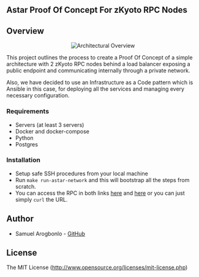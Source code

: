 ## Astar Proof Of Concept For zKyoto RPC Nodes

## Overview

<div align="center">
  <img src="https://github.com/samuelarogbonlo/astar-poc/assets/47984109/f520a4d7-4016-48f5-96cd-fe41aef530c5" alt="Architectural Overview">
</div>

This project outlines the process to create a Proof Of Concept of a simple architecture with 2 zKyoto RPC nodes behind a load balancer exposing a public endpoint and communicating internally through a private network.

Also, we have decided to use an Infrastructure as a Code pattern which is Ansible in this case, for deploying all the services and managing every necessary configuration.

### Requirements
- Servers (at least 3 servers)
- Docker and docker-compose
- Python
- Postgres

### Installation
- Setup safe SSH procedures from your local machine
- Run `make run-astar-network` and this will bootstrap all the steps from scratch.
- You can access the RPC in both links [here](http-challenger.astar.network) and [here](ws-challenger.astar.network) or you can just simply `curl` the URL.

## Author
- Samuel Arogbonlo - [GitHub](https://github.com/samuelarogbonlo)

## License
The MIT License (http://www.opensource.org/licenses/mit-license.php)
